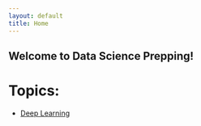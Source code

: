 ```yaml
---
layout: default
title: Home
---
```


## Welcome to Data Science Prepping!

# Topics:

- [Deep Learning](deep_learning_structures.html)

